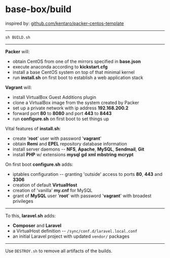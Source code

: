 base-box/build
====

inspired by:
[github.com/kentaro/packer-centos-template](https://github.com/kentaro/packer-centos-template)

----
`sh BUILD.sh`

----

**Packer** will:

* obtain CentOS from one of the mirrors specified in **base.json**
* execute anaconda according to **kickstart.cfg**
* install a base CentOS system on top of that minimal kernel
* run **install.sh** on first boot to establish a web application stack

**Vagrant** will:

* install VirtualBox Guest Additions plugin
* clone a VirtualBox image from the system created by Packer
* set up a private network with ip address **192.168.200.2**
* forward port **80** to **8080** and port **443** to **8443**
* run **configure.sh** on first boot to set things up

Vital features of **install.sh**:

* create '**root**' user with password '**vagrant**'
* obtain **Remi** and **EPEL** repository database information
* install server daemons -- **NFS**, **Apache**, **MySQL**, **Sendmail**, **Git**
* install **PHP** w/ extensions **mysql** **gd** **xml** **mbstring** **mcrypt**

On first boot **configure.sh** adds:

* iptables configuration -- granting 'outside' access to ports **80**, **443** and **3306**
* creation of default **VirtualHost**
* creation of 'vanilla' **my.cnf** for MySQL
* grant of **MySQL** user '**root**' with password '**vagrant**' with broadest privileges

----
To this, **laravel.sh** adds:

* **Composer** and **Laravel**
* a VirtualHost definition -- `/sync/conf.d/laravel.local.conf`
* an initial Laravel project with updated `vendor/` packages

----
Use `DESTROY.sh` to remove all artifacts of the builds.
